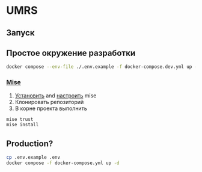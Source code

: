 # UMRS

## Запуск
## Простое окружение разработки
```bash
docker compose --env-file ./.env.example -f docker-compose.dev.yml up -d
```

### [Mise](https://mise.jdx.dev)

1. [Установить](https://mise.jdx.dev/installing-mise.html#installing-mise) and [настроить](https://mise.jdx.dev/dev-tools/shims.html#shims) mise
2. Клонировать репозиторий
3. В корне проекта выполнить
```bash
mise trust
mise install
```


## Production?
```bash
cp .env.example .env
docker compose -f docker-compose.yml up -d
```